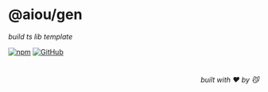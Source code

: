 # @aiou/gen
*build ts lib template*

[![npm](https://img.shields.io/npm/v/@aiou/gen)](https://github.com/neo-hack/gen/tree/master) [![GitHub](https://img.shields.io/npm/l/@aiou/gen)](https://github.com/neo-hack/gen/tree/master)


# 
<div align='right'>

*built with ❤️ by 😼*

</div>